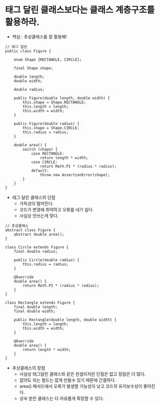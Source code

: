 # 태그 달린 클래스보다는 클래스 계층구조를 활용하라.

- 핵심 : 추상클래스를 잘 활용해!

```
// 태그 달린 
public class Figure {

    enum Shape {RECTANGLE, CIRCLE};

    final Shape shape;
    
    double length;
    double width;
    
    double radius;

    public Figure(double length, double width) {
        this.shape = Shape.RECTANGLE;
        this.length = length;
        this.width = width;
    }

    public Figure(double radius) {
        this.shape = Shape.CIRCLE;
        this.radius = radius;
    }
    
    double area() {
        switch (shape) {
            case RECTANGLE:
                return length * width;
            case CIRCLE:
                return Math.PI * (radius * radius);
            default:
                throw new AssertionError(shape);
        }
    }
}
```

- 태그 달린 클래스의 단점
  - 가독성이 떨어진다.
  - 코드가 변경에 취약하고 오류를 내기 쉽다.
  - 사실상 안쓰는게 맞다.

```
// 추상클래스
abstract class Figure {
    abstract double area();
}

class Circle extends Figure {
    final double radius;

    public Circle(double radius) {
        this.radius = radius;
    }

    @Override
    double area() {
        return Math.PI * (radius * radius);
    }
}

class Rectangle extends Figure {
    final double length;
    final double width;

    public Rectangle(double length, double width) {
        this.length = length;
        this.width = width;
    }

    @Override
    double area() {
        return length * width;
    }
}
```
- 추상클래스의 장점
  - 사실상 태그달린 클래스와 같은 컨셉이지만 단점은 없고 장점은 더 많다.
  - 없어도 되는 필드는 없게 만들수 있기 때문에 간결하다.
  - area() 메서드에서 오류가 발생할 가능성이 낮고 코드의 유지보수성이 좋아진다.
  - 상속 받은 클래스는 더 자유롭게 확장할 수 있다.
